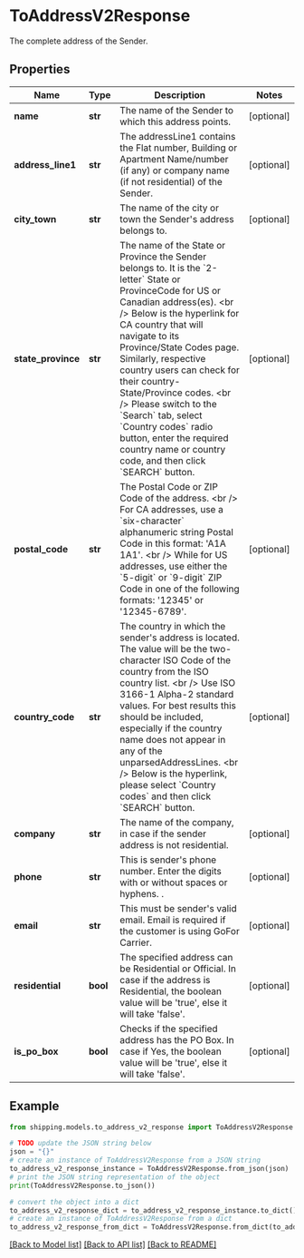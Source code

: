 # ToAddressV2Response

The complete address of the Sender.

## Properties

Name | Type | Description | Notes
------------ | ------------- | ------------- | -------------
**name** | **str** | The name of the Sender to which this address points. | [optional] 
**address_line1** | **str** | The addressLine1 contains the Flat number, Building or Apartment Name/number (if any) or company name (if not residential) of the Sender.  | [optional] 
**city_town** | **str** | The name of the city or town the Sender&#39;s address belongs to.  | [optional] 
**state_province** | **str** | The name of the State or Province the Sender belongs to. It is the &#x60;2-letter&#x60; State or ProvinceCode for US or Canadian address(es). &lt;br /&gt; Below is the hyperlink for CA country that will navigate to its Province/State Codes page. Similarly, respective country users can check for their country- State/Province codes. &lt;br /&gt; Please switch to the &#x60;Search&#x60; tab, select &#x60;Country codes&#x60; radio button, enter the required country name or country code, and then click &#x60;SEARCH&#x60; button.  | [optional] 
**postal_code** | **str** | The Postal Code or ZIP Code of the address. &lt;br /&gt; For CA addresses, use a &#x60;six-character&#x60; alphanumeric string Postal Code in this format: &#39;A1A 1A1&#39;. &lt;br /&gt; While for US addresses, use either the &#x60;5-digit&#x60; or &#x60;9-digit&#x60; ZIP Code in one of the following formats: &#39;12345&#39; or &#39;12345-6789&#39;.  | [optional] 
**country_code** | **str** | The country in which the sender&#39;s address is located. The value will be the two-character ISO Code of the country from the ISO country list. &lt;br /&gt; Use ISO 3166-1 Alpha-2 standard values. For best results this should be included, especially if the country name does not appear in any of the unparsedAddressLines. &lt;br /&gt; Below is the hyperlink, please select &#x60;Country codes&#x60; and then click &#x60;SEARCH&#x60; button.  | [optional] 
**company** | **str** | The name of the company, in case if the sender address is not residential.  | [optional] 
**phone** | **str** | This is sender&#39;s phone number. Enter the digits with or without spaces or hyphens. . | [optional] 
**email** | **str** | This must be sender&#39;s valid email. Email is required if the customer is using GoFor Carrier.   | [optional] 
**residential** | **bool** | The specified address can be Residential or Official. In case if the address is Residential, the boolean value will be &#39;true&#39;, else it will take &#39;false&#39;. | [optional] 
**is_po_box** | **bool** | Checks if the specified address has the PO Box. In case if Yes, the boolean value will be &#39;true&#39;, else it will take &#39;false&#39;. | [optional] 

## Example

```python
from shipping.models.to_address_v2_response import ToAddressV2Response

# TODO update the JSON string below
json = "{}"
# create an instance of ToAddressV2Response from a JSON string
to_address_v2_response_instance = ToAddressV2Response.from_json(json)
# print the JSON string representation of the object
print(ToAddressV2Response.to_json())

# convert the object into a dict
to_address_v2_response_dict = to_address_v2_response_instance.to_dict()
# create an instance of ToAddressV2Response from a dict
to_address_v2_response_from_dict = ToAddressV2Response.from_dict(to_address_v2_response_dict)
```
[[Back to Model list]](../README.md#documentation-for-models) [[Back to API list]](../README.md#documentation-for-api-endpoints) [[Back to README]](../README.md)


